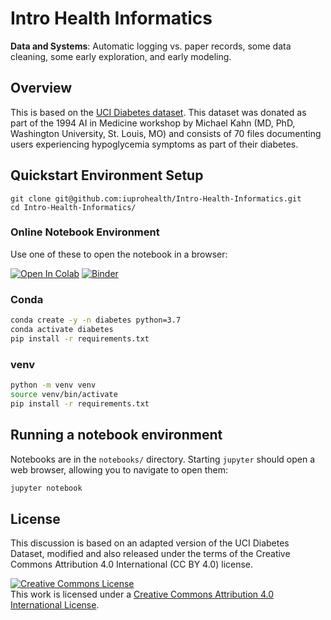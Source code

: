 # Intro Health Informatics

**Data and Systems**: Automatic logging vs. paper records, some data cleaning, some early exploration, and early modeling.

## Overview

This is based on the [UCI Diabetes dataset](https://archive.ics.uci.edu/ml/datasets/diabetes).
This dataset was donated as part of the 1994 AI in Medicine workshop by Michael Kahn (MD, PhD, Washington University, St. Louis, MO)
and consists of 70 files documenting users experiencing hypoglycemia symptoms as part of their diabetes.

## Quickstart Environment Setup

```
git clone git@github.com:iuprohealth/Intro-Health-Informatics.git
cd Intro-Health-Informatics/
```

### Online Notebook Environment

Use one of these to open the notebook in a browser:

[![Open In Colab](https://colab.research.google.com/assets/colab-badge.svg)](https://colab.research.google.com/github/iuprohealth/Intro-Health-Informatics/blob/main/notebooks/Hypoglycemia-Exploration.ipynb)
[![Binder](https://mybinder.org/badge_logo.svg)](https://mybinder.org/v2/gh/iuprohealth/Intro-Health-Informatics/HEAD?filepath=notebooks%2FHypoglycemia-Exploration.ipynb)

### Conda

```bash
conda create -y -n diabetes python=3.7
conda activate diabetes
pip install -r requirements.txt
```

### venv

```bash
python -m venv venv
source venv/bin/activate
pip install -r requirements.txt
```

## Running a notebook environment

Notebooks are in the `notebooks/` directory. Starting `jupyter` should open a web browser, allowing you to navigate to open them:

```bash
jupyter notebook
```

## License

This discussion is based on an adapted version of the UCI Diabetes Dataset,
modified and also released under the terms of the
Creative Commons Attribution 4.0 International (CC BY 4.0) license.

<a rel="license" href="http://creativecommons.org/licenses/by/4.0/"><img alt="Creative Commons License" style="border-width:0" src="https://i.creativecommons.org/l/by/4.0/88x31.png" /></a><br />This work is licensed under a <a rel="license" href="http://creativecommons.org/licenses/by/4.0/">Creative Commons Attribution 4.0 International License</a>.

